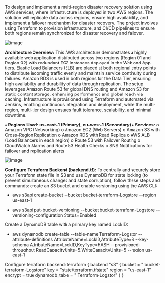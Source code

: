 To design and implement a multi-region disaster recovery solution using AWS services, where infrastructure is deployed in two AWS regions. The solution will replicate data across regions, ensure high availability, and implement a failover mechanism for disaster recovery. The project involves using Terraform to provision infrastructure, and CI/CD pipelines to ensure both regions remain synchronized for disaster recovery and failover.


![image](https://github.com/user-attachments/assets/0c77c513-143f-44d8-9001-839070933843)



**Architecture Overview:** This AWS architecture demonstrates a highly available web application distributed across two regions (Region 01 and Region 02) with redundant EC2 instances deployed in the Web and App tiers. Elastic Load Balancers (ELB) are placed at both regional entry points to distribute incoming traffic evenly and maintain service continuity during failures. Amazon RDS is used in both regions for the Data Tier, ensuring high availability and durability of data through replication. The setup leverages Amazon Route 53 for global DNS routing and Amazon S3 for static content storage, enhancing performance and global reach via caching. Infrastructure is provisioned using Terraform and automated via Jenkins, enabling continuous integration and deployment, while the multi-region, multi-tier design ensures fault tolerance, scalability, and minimal downtime.

**•	Regions Used: us-east-1 (Primary), eu-west-1 (Secondary)
•	Services:**
o	Amazon VPC (Networking)
o	Amazon EC2 (Web Servers)
o	Amazon S3 with Cross-Region Replication
o	Amazon RDS with Read Replica
o	AWS ALB (Load Balancers in each region)
o	Route 53 with Failover Routing
o	CloudWatch Alarms and Route 53 Health Checks
o	SNS Notifications for failover and replication alerts



![image](https://github.com/user-attachments/assets/68e02453-2046-40be-bb78-8e05a9b1e9dd)



**Configure Terraform Backend (backend.tf):**
To centrally and securely store your Terraform state file in S3 and use DynamoDB for state locking (to prevent simultaneous changes and state corruption), follow these steps and commands:
create an S3 bucket and enable versioning using the AWS CLI:
* aws s3api create-bucket --bucket bucket-terraform-Logstore --region us-east-1

* aws s3api put-bucket-versioning --bucket bucket-terraform-Logstore --versioning-configuration Status=Enabled
   
Create a DynamoDB table with a primary key named LockID:
* aws dynamodb create-table --table-name Terraform-Logstor --attribute-definitions AttributeName=LockID,AttributeType=S --key-schema AttributeName=LockID,KeyType=HASH --provisioned-throughput ReadCapacityUnits=5,WriteCapacityUnits=5 --region us-east-1

Configure terraform backend:
terraform {
  backend "s3" {
    bucket         = " bucket-terraform-Logstore"
    key            = "state/terraform.tfstate"
    region         = "us-east-1"
    encrypt        = true
    dynamodb_table = " Terraform-Logstor"
  }
}






